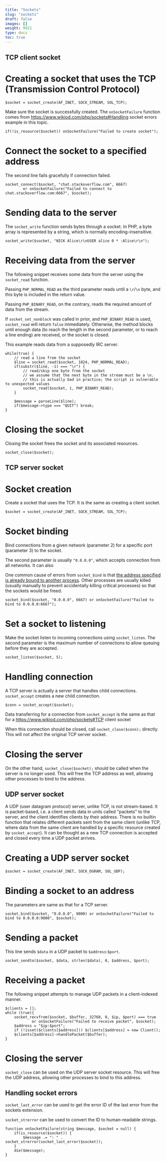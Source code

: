 ```yaml
---
title: "Sockets"
slug: "sockets"
draft: false
images: []
weight: 9921
type: docs
toc: true
---
```


## TCP client socket
# Creating a socket that uses the TCP (Transmission Control Protocol)
    $socket = socket_create(AF_INET, SOCK_STREAM, SOL_TCP);

Make sure the socket is successfully created. The `onSocketFailure` function comes from https://www.wikiod.com/php/sockets#Handling socket errors example in this topic.

    if(!is_resource($socket)) onSocketFailure("Failed to create socket");

# Connect the socket to a specified address
The second line fails gracefully if connection failed.

    socket_connect($socket, "chat.stackoverflow.com", 6667)
            or onSocketFailure("Failed to connect to chat.stackoverflow.com:6667", $socket);

# Sending data to the server
The `socket_write` function sends bytes through a socket. In PHP, a byte array is represented by a string, which is normally encoding-insensitive.

    socket_write($socket, "NICK Alice\r\nUSER alice 0 * :Alice\r\n");

# Receiving data from the server
The following snippet receives some data from the server using the `socket_read` function.

Passing `PHP_NORMAL_READ` as the third parameter reads until a `\r`/`\n` byte, and this byte is included in the return value.

Passing `PHP_BINARY_READ`, on the contrary, reads the required amount of data from the stream.

If `socket_set_nonblock` was called in prior, and `PHP_BINARY_READ` is used, `socket_read` will return `false` immediately. Otherwise, the method blocks until enough data (to reach the length in the second parameter, or to reach a line ending) are received, or the socket is closed.

This example reads data from a supposedly IRC server.

    while(true) {
        // read a line from the socket
        $line = socket_read($socket, 1024, PHP_NORMAL_READ);
        if(substr($line, -1) === "\r") {
            // read/skip one byte from the socket
            // we assume that the next byte in the stream must be a \n.
            // this is actually bad in practice; the script is vulnerable to unexpected values
            socket_read($socket, 1, PHP_BINARY_READ);
        }

        $message = parseLine($line);
        if($message->type === "QUIT") break;
    }

# Closing the socket
Closing the socket frees the socket and its associated resources.

    socket_close($socket);


## TCP server socket
# Socket creation
Create a socket that uses the TCP. It is the same as creating a client socket.

    $socket = socket_create(AF_INET, SOCK_STREAM, SOL_TCP);

# Socket binding
Bind connections from a given network (parameter 2) for a specific port (parameter 3) to the socket.

The second parameter is usually `"0.0.0.0"`, which accepts connection from all networks. It can also 

One common cause of errors from `socket_bind` is that [the address specified is already bound to another process][1]. Other processes are usually killed (usually manually to prevent accidentally killing critical processes) so that the sockets would be freed.

    socket_bind($socket, "0.0.0.0", 6667) or onSocketFailure("Failed to bind to 0.0.0.0:6667");

# Set a socket to listening
Make the socket listen to incoming connections using `socket_listen`. The second parameter is the maximum number of connections to allow queuing before they are accepted.

    socket_listen($socket, 5);

# Handling connection
A TCP server is actually a server that handles child connections. `socket_accept` creates a new child connection.

    $conn = socket_accept($socket);

Data transferring for a connection from `socket_accept` is the same as that for a https://www.wikiod.com/php/sockets#TCP client socket

When this connection should be closed, call `socket_close($conn);` directly. This will not affect the original TCP server socket.

# Closing the server
On the other hand, `socket_close($socket);` should be called when the server is no longer used. This will free the TCP address as well, allowing other processes to bind to the address.

  [1]: https://www.google.com.hk/search?q=site%3Astackexchange.com%20OR%20site%3Astackoverflow.com%20kill%20processes%20bound%20to%20address

## UDP server socket
A UDP (user datagram protocol) server, unlike TCP, is not stream-based. It is packet-based, i.e. a client sends data in units called "packets" to the server, and the client identifies clients by their address. There is no builtin function that relates different packets sent from the same client (unlike TCP, where data from the same client are handled by a specific resource created by `socket_accept`). It can be thought as a new TCP connection is accepted and closed every time a UDP packet arrives.

# Creating a UDP server socket
    $socket = socket_create(AF_INET, SOCK_DGRAM, SOL_UDP);

# Binding a socket to an address
The parameters are same as that for a TCP server.

    socket_bind($socket, "0.0.0.0", 9000) or onSocketFailure("Failed to bind to 0.0.0.0:9000", $socket);

# Sending a packet
This line sends `$data` in a UDP packet to `$address`:`$port`.

    socket_sendto($socket, $data, strlen($data), 0, $address, $port);

# Receiving a packet
The following snippet attempts to manage UDP packets in a client-indexed manner.

    $clients = [];
    while (true){
        socket_recvfrom($socket, $buffer, 32768, 0, $ip, $port) === true
                or onSocketFailure("Failed to receive packet", $socket);
        $address = "$ip:$port";
        if (!isset($clients[$address])) $clients[$address] = new Client();
        $clients[$address]->handlePacket($buffer);
    }

# Closing the server
`socket_close` can be used on the UDP server socket resource. This will free the UDP address, allowing other processes to bind to this address.

## Handling socket errors
`socket_last_error` can be used to get the error ID of the last error from the sockets extension.

`socket_strerror` can be used to convert the ID to human-readable strings.

    function onSocketFailure(string $message, $socket = null) {
        if(is_resource($socket)) {
            $message .= ": " . socket_strerror(socket_last_error($socket));
        }
        die($message);
    }

